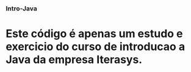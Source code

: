 ### Intro-Java
# Este código é apenas um estudo e exercicio do curso de introducao a Java da empresa Iterasys.
